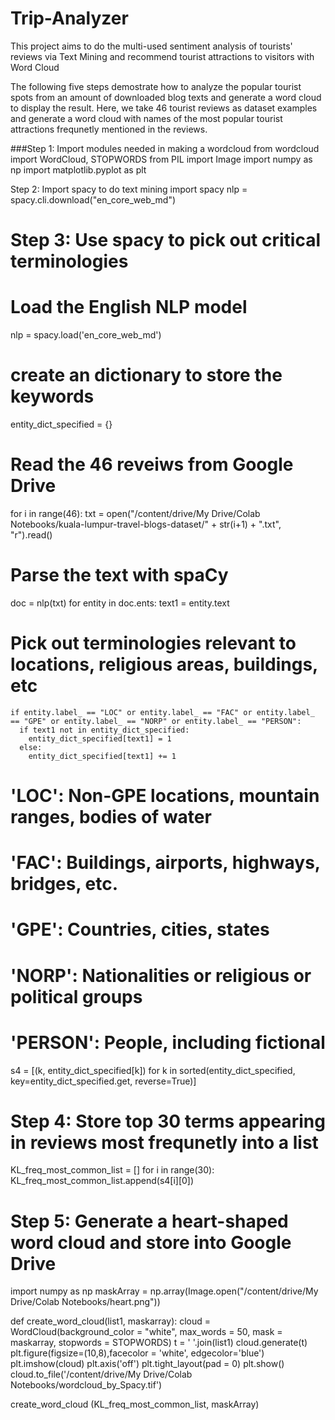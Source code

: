 # Trip-Analyzer
This project aims to do the multi-used sentiment analysis of tourists' reviews via Text Mining and recommend tourist attractions to visitors with Word Cloud

The following five steps demostrate how to analyze the popular tourist spots from an amount of downloaded blog texts and generate a word cloud to display the result. Here, we take 46 tourist reviews as dataset examples and generate a word cloud with names of the most popular tourist attractions frequnetly mentioned in the reviews.

###Step 1: Import modules needed in making a wordcloud  from wordcloud import WordCloud, STOPWORDS
from PIL import Image
import numpy as np
import matplotlib.pyplot as plt

Step 2: Import spacy to do text mining
import spacy
nlp = spacy.cli.download("en_core_web_md")

# Step 3: Use spacy to pick out critical terminologies
  # Load the English NLP model
nlp = spacy.load('en_core_web_md')

  # create an dictionary to store the keywords
entity_dict_specified = {}

  # Read the 46 reveiws from Google Drive
for i in range(46):
  txt = open("/content/drive/My Drive/Colab Notebooks/kuala-lumpur-travel-blogs-dataset/" + str(i+1) + ".txt", "r").read()
  
  # Parse the text with spaCy
  doc = nlp(txt)
  for entity in doc.ents:
    text1 = entity.text 
    
  # Pick out terminologies relevant to locations, religious areas, buildings, etc        
    if entity.label_ == "LOC" or entity.label_ == "FAC" or entity.label_ == "GPE" or entity.label_ == "NORP" or entity.label_ == "PERSON":
      if text1 not in entity_dict_specified:
        entity_dict_specified[text1] = 1
      else:
        entity_dict_specified[text1] += 1
  # 'LOC': Non-GPE locations, mountain ranges, bodies of water
  # 'FAC': Buildings, airports, highways, bridges, etc.
  # 'GPE': Countries, cities, states
  # 'NORP': Nationalities or religious or political groups
  # 'PERSON': People, including fictional

s4 = [(k, entity_dict_specified[k]) for k in sorted(entity_dict_specified, key=entity_dict_specified.get, reverse=True)]

# Step 4: Store top 30 terms appearing in reviews most frequnetly into a list
KL_freq_most_common_list = [] 
for i in range(30):
  KL_freq_most_common_list.append(s4[i][0])

# Step 5: Generate a heart-shaped word cloud and store into Google Drive
import numpy as np
maskArray = np.array(Image.open("/content/drive/My Drive/Colab Notebooks/heart.png"))

def create_word_cloud(list1, maskarray):
  cloud = WordCloud(background_color = "white", max_words = 50, mask = maskarray, stopwords = STOPWORDS)
  t = ' '.join(list1)
  cloud.generate(t)
  plt.figure(figsize=(10,8),facecolor = 'white', edgecolor='blue')
  plt.imshow(cloud)
  plt.axis('off')
  plt.tight_layout(pad = 0)
  plt.show()
  cloud.to_file('/content/drive/My Drive/Colab Notebooks/wordcloud_by_Spacy.tif')
  

create_word_cloud (KL_freq_most_common_list, maskArray)
